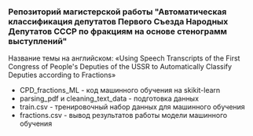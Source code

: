 ### Репозиторий магистерской работы "Автоматическая классификация депутатов Первого Съезда Народных Депутатов СССР по фракциям на основе стенограмм выступлений"
Название темы на английском: «Using Speech Transcripts of the First Congress of People's Deputies of the USSR to Automatically Classify Deputies according to Fractions»
- CPD_fractions_ML - код машинного обучения на skikit-learn
- parsing_pdf и cleaning_text_data - подготовка данных
- train.csv - тренировочный набор данных для машинного обучения
- fractions.csv - вывод результатов работы модели машинного обучения 
